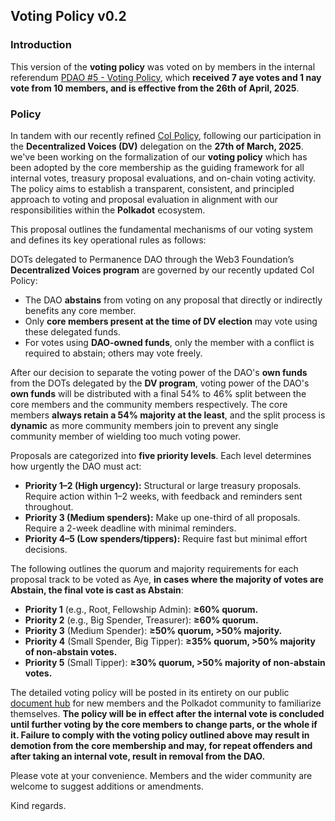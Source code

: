 ## Voting Policy v0.2

### Introduction

This version of the **voting policy** was voted on by members in the internal referendum [PDAO #5 - Voting Policy](https://voting.opensquare.io/space/permanence/proposal/QmVtMcH6Xm1xAMiuTMMuyGnWvDFJespWiow81ZztFFNm9G), which **received 7 aye votes and 1 nay vote from 10 members, and is effective from the 26th of April, 2025**.

### Policy

In tandem with our recently refined [CoI Policy](https://voting.opensquare.io/p/502), following our participation in the **Decentralized Voices (DV)** delegation on the **27th of March, 2025**. we've been working on the formalization of our **voting policy** which has been adopted by the core membership as the guiding framework for all internal votes, treasury proposal evaluations, and on-chain voting activity. The policy aims to establish a transparent, consistent, and principled approach to voting and proposal evaluation in alignment with our responsibilities within the **Polkadot** ecosystem.

This proposal outlines the fundamental mechanisms of our voting system and defines its key operational rules as follows:

DOTs delegated to Permanence DAO through the Web3 Foundation’s **Decentralized Voices program** are governed by our recently updated CoI Policy:

- The DAO **abstains** from voting on any proposal that directly or indirectly benefits any core member.
- Only **core members present at the time of DV election** may vote using these delegated funds.
- For votes using **DAO-owned funds**, only the member with a conflict is required to abstain; others may vote freely.

After our decision to separate the voting power of the DAO's **own funds** from the DOTs delegated by the **DV program**, voting power of the DAO's **own funds** will be distributed with a final 54% to 46% split between the core members and the community members respectively. The core members **always retain a 54% majority at the least**, and the split process is **dynamic** as more community members join to prevent any single community member of wielding too much voting power.

Proposals are categorized into **five priority levels**. Each level determines how urgently the DAO must act:

- **Priority 1–2 (High urgency):** Structural or large treasury proposals. Require action within 1–2 weeks, with feedback and reminders sent throughout.
- **Priority 3 (Medium spenders):** Make up one-third of all proposals. Require a 2-week deadline with minimal reminders.
- **Priority 4–5 (Low spenders/tippers):** Require fast but minimal effort decisions.

The following outlines the quorum and majority requirements for each proposal track to be voted as Aye, **in cases where the majority of votes are Abstain, the final vote is cast as Abstain**:​

- **Priority 1** (e.g., Root, Fellowship Admin): **≥60% quorum.​**
- **Priority 2** (e.g., Big Spender, Treasurer): **≥60% quorum.​**
- **Priority 3** (Medium Spender): **≥50% quorum, >50% majority.​**
- **Priority 4** (Small Spender, Big Tipper): **≥35% quorum, >50% majority of non-abstain votes.​**
- **Priority 5** (Small Tipper): **≥30% quorum, >50% majority of non-abstain votes.​**

The detailed voting policy will be posted in its entirety on our public [document hub](https://docs.permanence.io/) for new members and the Polkadot community to familiarize themselves. **The policy will be in effect after the internal vote is concluded until further voting by the core members to change parts, or the whole if it. Failure to comply with the voting policy outlined above may result in demotion from the core membership and may, for repeat offenders and after taking an internal vote, result in removal from the DAO.**

Please vote at your convenience. Members and the wider community are welcome to suggest additions or amendments.

Kind regards.
